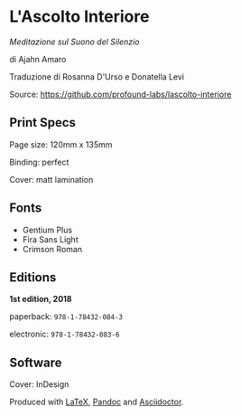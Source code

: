 L'Ascolto Interiore
==============

*Meditazione sul Suono del Silenzio*

di Ajahn Amaro

Traduzione di Rosanna D'Urso e Donatella Levi

Source: <https://github.com/profound-labs/lascolto-interiore>

## Print Specs

Page size: 120mm x 135mm

Binding: perfect

Cover: matt lamination

## Fonts

- Gentium Plus
- Fira Sans Light
- Crimson Roman

## Editions

**1st edition, 2018**

paperback: `978-1-78432-084-3`

electronic: `978-1-78432-083-6`

## Software

Cover: InDesign

Produced with [LaTeX], [Pandoc] and [Asciidoctor].

[prophecy-template]: https://github.com/profound-labs/prophecy-template

[LaTeX]: http://latex-project.org/

[Pandoc]: http://pandoc.org/

[Asciidoctor]: http://asciidoctor.org/
